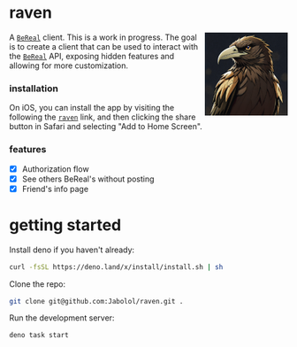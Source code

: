 # raven

<img align="right" src="./static/raven.png" height="150px" alt="the raven logo" />

A [`BeReal`](https://bereal.com/) client. This is a work in progress. The goal
is to create a client that can be used to interact with the
[`BeReal`](https://bereal.com/) API, exposing hidden features and allowing for
more customization.

### installation

On iOS, you can install the app by visiting the following the
[`raven`](https://raven.deno.dev/) link, and then clicking the share button in
Safari and selecting "Add to Home Screen".

### features

- [x] Authorization flow
- [x] See others BeReal's without posting
- [x] Friend's info page

# getting started

Install deno if you haven't already:

```sh
curl -fsSL https://deno.land/x/install/install.sh | sh
```

Clone the repo:

```sh
git clone git@github.com:Jabolol/raven.git .
```

Run the development server:

```sh
deno task start
```
